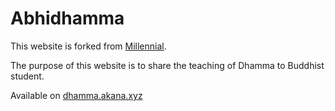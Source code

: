 # Abhidhamma

This website is forked from [Millennial](https://github.com/LeNPaul/Millennial/fork).

The purpose of this website is to share the teaching of Dhamma to Buddhist student.

Available on [dhamma.akana.xyz](https://dhamma.akana.xyz)